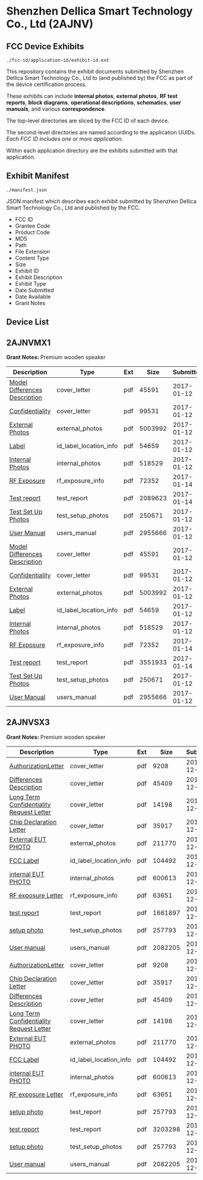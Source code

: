 # Shenzhen Dellica Smart Technology Co., Ltd (2AJNV)
## FCC Device Exhibits

```
./fcc-id/application-id/exhibit-id.ext
```

This repository contains the exhibit documents submitted by Shenzhen Dellica Smart Technology Co., Ltd to (and published by) the FCC as part of the device certification process.

These exhibits can include **internal photos**, **external photos**, **RF test reports**, **block diagrams**, **operational descriptions**, **schematics**, **user manuals**, and various **correspondence**.

The top-level directories are sliced by the FCC ID of each device.

The second-level directories are named according to the application UUIDs. *Each FCC ID includes one or more application.*

Within each application directory are the exhibits submitted with that application. 

## Exhibit Manifest

```
./manifest.json
```

JSON manifest which describes each exhibit submitted by Shenzhen Dellica Smart Technology Co., Ltd and published by the FCC.

- FCC ID
- Grantee Code
- Product Code
- MD5
- Path
- File Extension
- Content Type
- Size
- Exhibit ID
- Exhibit Description
- Exhibit Type
- Date Submitted
- Date Available
- Grant Notes

## Device List
## 2AJNVMX1
**Grant Notes:** Premium wooden speaker

| Description | Type | Ext | Size | Submitted | Available |
| ----------- | ---- | --- | ---- | --------- | --------- |
| [Model Differences Description](2AJNVMX1/dd2acf90905fd8800bdb7184d6bcecfb/3256193.pdf) | cover_letter | pdf | 45591 | 2017-01-12 | 2017-01-14 |
| [Confidentiality](2AJNVMX1/dd2acf90905fd8800bdb7184d6bcecfb/3256194.pdf) | cover_letter | pdf | 99531 | 2017-01-12 | 2017-01-14 |
| [External Photos](2AJNVMX1/dd2acf90905fd8800bdb7184d6bcecfb/3256195.pdf) | external_photos | pdf | 5003992 | 2017-01-12 | 2017-01-14 |
| [Label](2AJNVMX1/dd2acf90905fd8800bdb7184d6bcecfb/3256197.pdf) | id_label_location_info | pdf | 54659 | 2017-01-12 | 2017-01-14 |
| [Internal Photos](2AJNVMX1/dd2acf90905fd8800bdb7184d6bcecfb/3256196.pdf) | internal_photos | pdf | 518529 | 2017-01-12 | 2017-01-14 |
| [RF Exposure](2AJNVMX1/dd2acf90905fd8800bdb7184d6bcecfb/3259135.pdf) | rf_exposure_info | pdf | 72352 | 2017-01-14 | 2017-01-14 |
| [Test report](2AJNVMX1/dd2acf90905fd8800bdb7184d6bcecfb/3259136.pdf) | test_report | pdf | 2089623 | 2017-01-14 | 2017-01-14 |
| [Test Set Up Photos](2AJNVMX1/dd2acf90905fd8800bdb7184d6bcecfb/3256200.pdf) | test_setup_photos | pdf | 250671 | 2017-01-12 | 2017-01-14 |
| [User Manual](2AJNVMX1/dd2acf90905fd8800bdb7184d6bcecfb/3256203.pdf) | users_manual | pdf | 2955666 | 2017-01-12 | 2017-01-14 |
| [Model Differences Description](2AJNVMX1/8f394bd670c9eb4e6341ec1a7bb38a85/3256193.pdf) | cover_letter | pdf | 45591 | 2017-01-12 | 2017-01-14 |
| [Confidentiality](2AJNVMX1/8f394bd670c9eb4e6341ec1a7bb38a85/3256194.pdf) | cover_letter | pdf | 99531 | 2017-01-12 | 2017-01-14 |
| [External Photos](2AJNVMX1/8f394bd670c9eb4e6341ec1a7bb38a85/3256195.pdf) | external_photos | pdf | 5003992 | 2017-01-12 | 2017-01-14 |
| [Label](2AJNVMX1/8f394bd670c9eb4e6341ec1a7bb38a85/3256197.pdf) | id_label_location_info | pdf | 54659 | 2017-01-12 | 2017-01-14 |
| [Internal Photos](2AJNVMX1/8f394bd670c9eb4e6341ec1a7bb38a85/3256196.pdf) | internal_photos | pdf | 518529 | 2017-01-12 | 2017-01-14 |
| [RF Exposure](2AJNVMX1/8f394bd670c9eb4e6341ec1a7bb38a85/3259135.pdf) | rf_exposure_info | pdf | 72352 | 2017-01-14 | 2017-01-14 |
| [Test report](2AJNVMX1/8f394bd670c9eb4e6341ec1a7bb38a85/3259138.pdf) | test_report | pdf | 3551933 | 2017-01-14 | 2017-01-14 |
| [Test Set Up Photos](2AJNVMX1/8f394bd670c9eb4e6341ec1a7bb38a85/3256200.pdf) | test_setup_photos | pdf | 250671 | 2017-01-12 | 2017-01-14 |
| [User Manual](2AJNVMX1/8f394bd670c9eb4e6341ec1a7bb38a85/3256203.pdf) | users_manual | pdf | 2955666 | 2017-01-12 | 2017-01-14 |
## 2AJNVSX3
**Grant Notes:** Premium wooden speaker

| Description | Type | Ext | Size | Submitted | Available |
| ----------- | ---- | --- | ---- | --------- | --------- |
| [AuthorizationLetter](2AJNVSX3/4a38f455ae040df428f1e2d515a84d53/3222213.pdf) | cover_letter | pdf | 9208 | 2016-12-08 | 2016-12-08 |
| [Differences Description](2AJNVSX3/4a38f455ae040df428f1e2d515a84d53/3222216.pdf) | cover_letter | pdf | 45409 | 2016-12-08 | 2016-12-08 |
| [Long Term Confidentiality Request Letter](2AJNVSX3/4a38f455ae040df428f1e2d515a84d53/3222218.pdf) | cover_letter | pdf | 14198 | 2016-12-08 | 2016-12-08 |
| [Chip Declaration Letter](2AJNVSX3/4a38f455ae040df428f1e2d515a84d53/3222215.pdf) | cover_letter | pdf | 35917 | 2016-12-08 | 2016-12-08 |
| [External EUT PHOTO](2AJNVSX3/4a38f455ae040df428f1e2d515a84d53/3222223.pdf) | external_photos | pdf | 211770 | 2016-12-08 | 2016-12-08 |
| [FCC Label](2AJNVSX3/4a38f455ae040df428f1e2d515a84d53/3222217.pdf) | id_label_location_info | pdf | 104492 | 2016-12-08 | 2016-12-08 |
| [internal EUT PHOTO](2AJNVSX3/4a38f455ae040df428f1e2d515a84d53/3222225.pdf) | internal_photos | pdf | 600613 | 2016-12-08 | 2016-12-08 |
| [RF exposure Letter](2AJNVSX3/4a38f455ae040df428f1e2d515a84d53/3222220.pdf) | rf_exposure_info | pdf | 63651 | 2016-12-08 | 2016-12-08 |
| [test report](2AJNVSX3/4a38f455ae040df428f1e2d515a84d53/3222224.pdf) | test_report | pdf | 1661897 | 2016-12-08 | 2016-12-08 |
| [setup photo](2AJNVSX3/4a38f455ae040df428f1e2d515a84d53/3222222.pdf) | test_setup_photos | pdf | 257793 | 2016-12-08 | 2016-12-08 |
| [User manual](2AJNVSX3/4a38f455ae040df428f1e2d515a84d53/3222239.pdf) | users_manual | pdf | 2082205 | 2016-12-08 | 2016-12-08 |
| [AuthorizationLetter](2AJNVSX3/3e24257d29b2cb1fe1e0b8926f4f3765/3222213.pdf) | cover_letter | pdf | 9208 | 2016-12-08 | 2016-12-08 |
| [Chip Declaration Letter](2AJNVSX3/3e24257d29b2cb1fe1e0b8926f4f3765/3222215.pdf) | cover_letter | pdf | 35917 | 2016-12-08 | 2016-12-08 |
| [Differences Description](2AJNVSX3/3e24257d29b2cb1fe1e0b8926f4f3765/3222216.pdf) | cover_letter | pdf | 45409 | 2016-12-08 | 2016-12-08 |
| [Long Term Confidentiality Request Letter](2AJNVSX3/3e24257d29b2cb1fe1e0b8926f4f3765/3222218.pdf) | cover_letter | pdf | 14198 | 2016-12-08 | 2016-12-08 |
| [External EUT PHOTO](2AJNVSX3/3e24257d29b2cb1fe1e0b8926f4f3765/3222223.pdf) | external_photos | pdf | 211770 | 2016-12-08 | 2016-12-08 |
| [FCC Label](2AJNVSX3/3e24257d29b2cb1fe1e0b8926f4f3765/3222217.pdf) | id_label_location_info | pdf | 104492 | 2016-12-08 | 2016-12-08 |
| [internal EUT PHOTO](2AJNVSX3/3e24257d29b2cb1fe1e0b8926f4f3765/3222225.pdf) | internal_photos | pdf | 600613 | 2016-12-08 | 2016-12-08 |
| [RF exposure Letter](2AJNVSX3/3e24257d29b2cb1fe1e0b8926f4f3765/3222220.pdf) | rf_exposure_info | pdf | 63651 | 2016-12-08 | 2016-12-08 |
| [setup photo](2AJNVSX3/3e24257d29b2cb1fe1e0b8926f4f3765/3222222.pdf) | test_report | pdf | 257793 | 2016-12-08 | 2016-12-08 |
| [test report](2AJNVSX3/3e24257d29b2cb1fe1e0b8926f4f3765/3222301.pdf) | test_report | pdf | 3203298 | 2016-12-08 | 2016-12-08 |
| [setup photo](2AJNVSX3/3e24257d29b2cb1fe1e0b8926f4f3765/3222222.pdf) | test_setup_photos | pdf | 257793 | 2016-12-08 | 2016-12-08 |
| [User manual](2AJNVSX3/3e24257d29b2cb1fe1e0b8926f4f3765/3222239.pdf) | users_manual | pdf | 2082205 | 2016-12-08 | 2016-12-08 |
